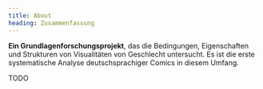 ```yaml
---
title: About
heading: Zusammenfassung
---
```

**Ein Grundlagenforschungsprojekt**, das die Bedingungen, Eigenschaften und Strukturen von Visualitäten von Geschlecht untersucht. Es ist die erste systematische Analyse deutschsprachiger Comics in diesem Umfang. 
<!--more-->
TODO
